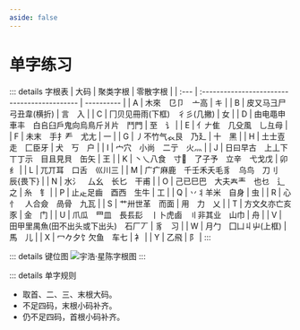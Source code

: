 ```yaml
---
aside: false
---
```

# 单字练习
<script setup>
import Train from "@/train/CharTrain.vue"
</script>
<Train name="star" zigenUrl="/zigen-star.csv" :range="[0,200]" />

::: details 字根表
| 大码 | 聚类字根                                     | 零散字根   |
| :--- | :------------------------------------------- | ---------- |
| A    | 木來　㔾卩　亠高                             | キ         |
| B    | 皮又马彐尸弓丑韋(横折)                       | 言　入     |
| C    | 冂贝见冊雨(下框)　彳彡(几撇)                 | 女         |
| D    | 由电黽申車丰　白𠂤臼戶鬼向烏鳥斤爿片　鬥門    | 至　讠     |
| E    | 亻𠂇隹　几殳風　乚彑母                        |
| F    | 未末　手扌龵　尤尢                           | 一         |
| G    | 丿不竹气𧘇艮　乃廴                            | 十　黑     |
| H    | 土士壴走　匚臣牙                             | 犬　丂　户 |
| I    | 宀穴　小尚　二亍　火灬                       |
| J    | 日曰早古　上丄下丅丁示　目且見貝　缶矢       | 王         |
| K    | 丶乀八食　寸𬺰　了子予　立辛　弋戈戊          | 卯　纟     |
| L    | 兀丌耳　口舌　巛川三                         |
| M    | 广疒麻鹿　千壬禾夭毛豸　乌鸟　刀刂　辰{畏下} |
| N    | 水氵　厶幺　长匕　干甫                       |
| O    | 己已巳巴　大夫𡗗龶　也乜　辶之                | 糸　钅     |
| P    | 止龰足齒　酉西　生牛                         | 工         |
| Q    | 丷丬羊米　自身                               | 虫         |
| R    | 心忄　人合僉　咼骨　九瓦                     |
| S    | 艹卅世革　而面                               | 用　力　乂 |
| T    | 方文夂亦亡亥豕                               | 金　门     |
| U    | 爪瓜　罒皿　長镸髟　丨卜虎鹵　〢非其业　山巾 | 舟         |
| V    | 田甲里禺魚(田不出头或下出头)　石厂丆         | 豸　习     |
| W    | 月勹　囗凵丩屮(上框)                         | 馬　儿     |
| X    | 冖𠂊夕饣欠鱼　车七                            | 衤         |
| Y    | 乙飛                                         | 阝         |
:::

::: details 键位图
![宇浩·星陈字根图](/yustar.webp)
:::

::: details 单字规则

- 取首、二、三、末根大码。
- 不足四码，末根小码补齐。
- 仍不足四码，首根小码补齐。